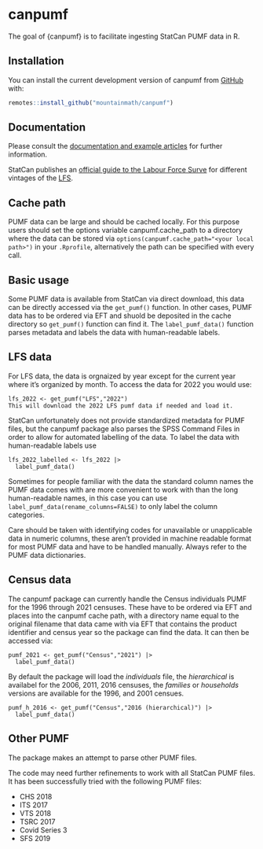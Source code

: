 # canpumf

<!-- badges: start -->
<!-- badges: end -->

The goal of {canpumf} is to facilitate ingesting StatCan PUMF data in R.

## Installation

You can install the current development version of canpumf from [GitHub](https://github.com/mountainMath/canpumf) with:

``` r
remotes::install_github("mountainmath/canpumf")
```

## Documentation
Please consult the [documentation and example articles](https://mountainmath.github.io/canpumf/) for further information.

StatCan publishes an [official guide to the Labour Force Surve](https://www150.statcan.gc.ca/n1/en/catalogue/71-543-G) for different vintages of the [LFS](https://www23.statcan.gc.ca/imdb/p2SV.pl?Function=getSurvey&SDDS=3701).

## Cache path

PUMF data can be large and should be cached locally. For this purpose users should set the options variable canpumf.cache_path to a directory where the data can be stored via `options(canpumf.cache_path="<your local path>")` in your `.Rprofile`, alternatively the path can be specified with every call.

## Basic usage
Some PUMF data is available from StatCan via direct download, this data can be directly accessed via the `get_pumf()` function. In other cases, PUMF data has to be ordered via EFT and shuold be deposited in the cache directory so `get_pumf()` function can find it. The `label_pumf_data()` function parses metadata and labels the data with human-readable labels.

## LFS data
For LFS data, the data is orgnaized by year except for the current year where it’s organized by month. To access the data for 2022 you would use:

```
lfs_2022 <- get_pumf("LFS","2022")
This will download the 2022 LFS pumf data if needed and load it.
```

StatCan unfortunately does not provide standardized metadata for PUMF files, but the canpumf package also parses the SPSS Command Files in order to allow for automated labelling of the data. To label the data with human-readable labels use

```
lfs_2022_labelled <- lfs_2022 |>
  label_pumf_data()
```

Sometimes for people familiar with the data the standard column names the PUMF data comes with are more convenient to work with than the long human-readable names, in this case you can use `label_pumf_data(rename_columns=FALSE)` to only label the column categories.

Care should be taken with identifying codes for unavailable or unapplicable data in numeric columns, these aren’t provided in machine readable format for most PUMF data and have to be handled manually. Always refer to the PUMF data dictionaries.

## Census data
The canpumf package can currently handle the Census individuals PUMF for the 1996 through 2021 censuses. These have to be ordered via EFT and places into the canpumf cache path, with a directory name equal to the original filename that data came with via EFT that contains the product identifier and census year so the package can find the data. It can then be accessed via:

```
pumf_2021 <- get_pumf("Census","2021") |>
  label_pumf_data()
```

By default the package will load the *individuals* file, 
the *hierarchical* is availabel for the 2006, 2011, 2016 censuses, the *families* or *households* versions are available for the 1996, and 2001 censues.

```
pumf_h_2016 <- get_pumf("Census","2016 (hierarchical)") |>
  label_pumf_data()
```

## Other PUMF
The package makes an attempt to parse other PUMF files.

The code may need further refinements to work with all StatCan PUMF files. It has been successfully tried with the following PUMF files:

* CHS 2018
* ITS 2017
* VTS 2018
* TSRC 2017
* Covid Series 3
* SFS 2019


